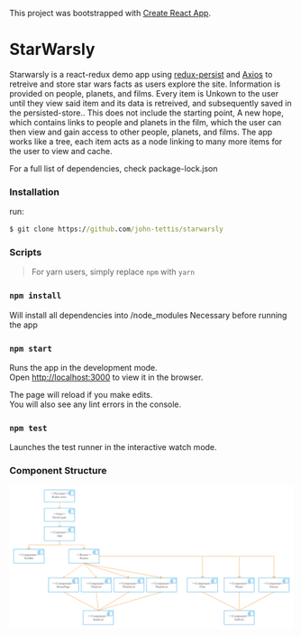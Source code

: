 This project was bootstrapped with [Create React App](https://github.com/facebook/create-react-app).




# StarWarsly
Starwarsly is a react-redux demo app using [redux-persist](https://www.npmjs.com/package/redux-persist/v/5.6.2) and [Axios](https://axios-http.com/docs/intro) to retreive and store star wars facts as users explore the site. Information is provided on people, planets, and films. Every item is Unkown to the user until they view said item  and its data is retreived, and subsequently saved in the persisted-store.. This does not include the starting point, A new hope, which contains links to people and planets in the film, which the user can then view and gain access to other people, planets, and films. The app works like a tree, each item acts as a node linking to many more items for the user to view and cache. 

For a full list of dependencies, check package-lock.json



### Installation
run:
```cmd
$ git clone https://github.com/john-tettis/starwarsly
```

### Scripts
  > For yarn users, simply replace ```npm``` with ```yarn```



### `npm install`
Will install all dependencies into /node_modules
Necessary before running the app

### `npm start`

Runs the app in the development mode.<br />
Open [http://localhost:3000](http://localhost:3000) to view it in the browser.

The page will reload if you make edits.<br />
You will also see any lint errors in the console.

### `npm test`

Launches the test runner in the interactive watch mode.<br />

### Component Structure
![Component Diagram](https://github.com/john-tettis/starwarsly/blob/master/Component%20Diagram.png)
